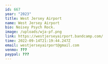 ```yaml
---
id: 667
year: "2023"
title: West Jersey Airport
name: West Jersey Airport
bio: Noisey Psych Rock.
image: /uploads/wja-pf.png
link: https://westjerseyairport.bandcamp.com/
time: 2022-09-14T21:19:44.247Z
email: westjerseyairport@gmail.com
venmo: ???
paypal: ???
---
```

